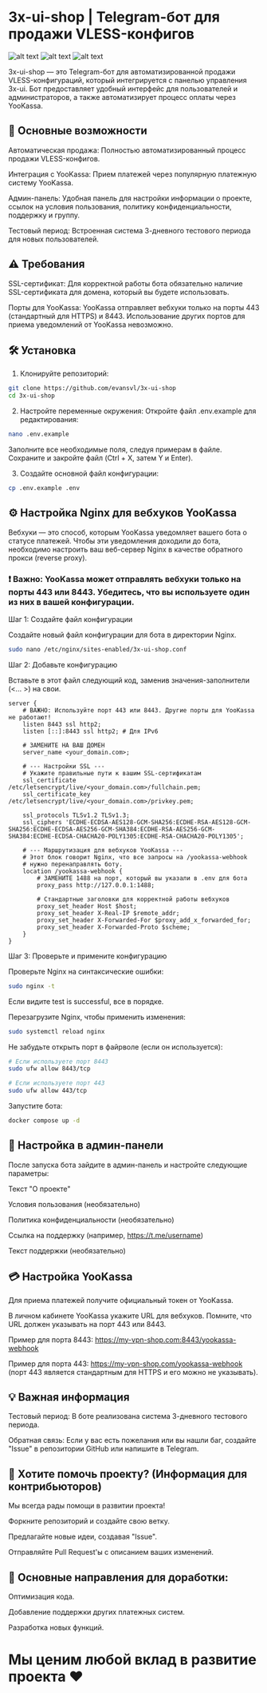 # 3x-ui-shop | Telegram-бот для продажи VLESS-конфигов

![alt text](https://img.shields.io/badge/version-1.0.0-blue)
![alt text](https://img.shields.io/badge/language-Python-green)
![alt text](https://img.shields.io/github/issues/evansvl/3x-ui-shop)

3x-ui-shop — это Telegram-бот для автоматизированной продажи VLESS-конфигураций, который интегрируется с панелью управления 3x-ui. Бот предоставляет удобный интерфейс для пользователей и администраторов, а также автоматизирует процесс оплаты через YooKassa.

## 🚀 Основные возможности

Автоматическая продажа: Полностью автоматизированный процесс продажи VLESS-конфигов.

Интеграция с YooKassa: Прием платежей через популярную платежную систему YooKassa.

Админ-панель: Удобная панель для настройки информации о проекте, ссылок на условия пользования, политику конфиденциальности, поддержку и группу.

Тестовый период: Встроенная система 3-дневного тестового периода для новых пользователей.

## ⚠️ Требования

SSL-сертификат: Для корректной работы бота обязательно наличие SSL-сертификата для домена, который вы будете использовать.

Порты для YooKassa: YooKassa отправляет вебхуки только на порты 443 (стандартный для HTTPS) и 8443. Использование других портов для приема уведомлений от YooKassa невозможно.

## 🛠️ Установка

1. Клонируйте репозиторий:

```bash
git clone https://github.com/evansvl/3x-ui-shop
cd 3x-ui-shop
```

2. Настройте переменные окружения:
Откройте файл .env.example для редактирования:

```bash
nano .env.example
```

Заполните все необходимые поля, следуя примерам в файле. Сохраните и закройте файл (Ctrl + X, затем Y и Enter).

3. Создайте основной файл конфигурации:

```bash
cp .env.example .env
```

## ⚙️ Настройка Nginx для вебхуков YooKassa

Вебхуки — это способ, которым YooKassa уведомляет вашего бота о статусе платежей. Чтобы эти уведомления доходили до бота, необходимо настроить ваш веб-сервер Nginx в качестве обратного прокси (reverse proxy).

### ❗️ Важно: YooKassa может отправлять вебхуки только на порты 443 или 8443. Убедитесь, что вы используете один из них в вашей конфигурации.

Шаг 1: Создайте файл конфигурации

Создайте новый файл конфигурации для бота в директории Nginx.

```bash
sudo nano /etc/nginx/sites-enabled/3x-ui-shop.conf
```

Шаг 2: Добавьте конфигурацию

Вставьте в этот файл следующий код, заменив значения-заполнители (<... >) на свои.

```nginx
server {
    # ВАЖНО: Используйте порт 443 или 8443. Другие порты для YooKassa не работают!
    listen 8443 ssl http2;
    listen [::]:8443 ssl http2; # Для IPv6

    # ЗАМЕНИТЕ НА ВАШ ДОМЕН
    server_name <your_domain.com>;

    # --- Настройки SSL ---
    # Укажите правильные пути к вашим SSL-сертификатам
    ssl_certificate /etc/letsencrypt/live/<your_domain.com>/fullchain.pem;
    ssl_certificate_key /etc/letsencrypt/live/<your_domain.com>/privkey.pem;
    
    ssl_protocols TLSv1.2 TLSv1.3;
    ssl_ciphers 'ECDHE-ECDSA-AES128-GCM-SHA256:ECDHE-RSA-AES128-GCM-SHA256:ECDHE-ECDSA-AES256-GCM-SHA384:ECDHE-RSA-AES256-GCM-SHA384:ECDHE-ECDSA-CHACHA20-POLY1305:ECDHE-RSA-CHACHA20-POLY1305';

    # --- Маршрутизация для вебхуков YooKassa ---
    # Этот блок говорит Nginx, что все запросы на /yookassa-webhook
    # нужно перенаправлять боту.
    location /yookassa-webhook {
        # ЗАМЕНИТЕ 1488 на порт, который вы указали в .env для бота
        proxy_pass http://127.0.0.1:1488;
        
        # Стандартные заголовки для корректной работы вебхуков
        proxy_set_header Host $host;
        proxy_set_header X-Real-IP $remote_addr;
        proxy_set_header X-Forwarded-For $proxy_add_x_forwarded_for;
        proxy_set_header X-Forwarded-Proto $scheme;
    }
}
```

Шаг 3: Проверьте и примените конфигурацию

Проверьте Nginx на синтаксические ошибки:

```bash
sudo nginx -t
```

Если видите test is successful, все в порядке.

Перезагрузите Nginx, чтобы применить изменения:

```bash
sudo systemctl reload nginx
```

Не забудьте открыть порт в файрволе (если он используется):

```bash
# Если используете порт 8443
sudo ufw allow 8443/tcp

# Если используете порт 443
sudo ufw allow 443/tcp
```

Запустите бота:

```bash
docker compose up -d
```

## 🤖 Настройка в админ-панели

После запуска бота зайдите в админ-панель и настройте следующие параметры:

Текст "О проекте"

Условия пользования (необязательно)

Политика конфиденциальности (необязательно)

Ссылка на поддержку (например, https://t.me/username)

Текст поддержки (необязательно)

## 💳 Настройка YooKassa

Для приема платежей получите официальный токен от YooKassa.

В личном кабинете YooKassa укажите URL для вебхуков. Помните, что URL должен указывать на порт 443 или 8443.

Пример для порта 8443: https://my-vpn-shop.com:8443/yookassa-webhook

Пример для порта 443: https://my-vpn-shop.com/yookassa-webhook (порт 443 является стандартным для HTTPS и его можно не указывать).

## 💡 Важная информация

Тестовый период: В боте реализована система 3-дневного тестового периода.

Обратная связь: Если у вас есть пожелания или вы нашли баг, создайте "Issue" в репозитории GitHub или напишите в Telegram.

## 🙌 Хотите помочь проекту? (Информация для контрибьюторов)

Мы всегда рады помощи в развитии проекта!

Форкните репозиторий и создайте свою ветку.

Предлагайте новые идеи, создавая "Issue".

Отправляйте Pull Request'ы с описанием ваших изменений.

## 🙏 Основные направления для доработки:

Оптимизация кода.

Добавление поддержки других платежных систем.

Разработка новых функций.

# Мы ценим любой вклад в развитие проекта ❤️
